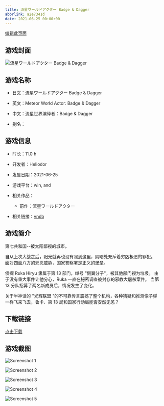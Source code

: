 ```yaml
---
title: 流星ワールドアクター Badge & Dagger
abbrlink: a2e7341d
date: 2021-06-25 00:00:00
---
```

[编辑此页面](https://github.com/ACG-3/ADV3-source/blob/main/source/_posts/games/%E6%B5%81%E6%98%9F%E3%83%AF%E3%83%BC%E3%83%AB%E3%83%89%E3%82%A2%E3%82%AF%E3%82%BF%E3%83%BC%20Badge%20%26%20Dagger.md)

## 游戏封面

![流星ワールドアクター Badge & Dagger](https%3A//pan.timero.xyz/onedrive/img_lib_001/%E6%B5%81%E6%98%9F%E3%83%AF%E3%83%BC%E3%83%AB%E3%83%89%E3%82%A2%E3%82%AF%E3%82%BF%E3%83%BC%20Badge%20%26%20Dagger_cover.avif)


## 游戏名称

- 日文：流星ワールドアクター Badge & Dagger
- 英文：Meteor World Actor: Badge & Dagger
- 中文：流星世界演绎者：Badge & Dagger

- 别名：


## 游戏信息

- 时长：11.0 h
- 开发者：Heliodor
- 发售日期：2021-06-25
- 游戏平台：win, and
- 相关作品：
   - 前作：流星ワールドアクター

- 相关链接：[vndb](https://vndb.org/v30726)


## 游戏简介

第七共和国--被太阳鄙视的城市。

自从上次大战之后，阳光就再也没有照到这里，阴暗处充斥着穷凶极恶的罪犯。
面对四面八方的邪恶威胁，国家警察署是正义的堡垒。

侦探 Ruka Hiryu 隶属于第 13 部门，绰号 "侧翼分子"，被其他部门视为垃圾。
由于没有重大事件让他分心，Ruka 一直在秘密调查被封存的邪教大屠杀案件。
当第 13 分队招募了两名新成员后，情况发生了变化。

关于半神话的 "光辉联盟 "的不可靠传言震撼了整个机构，各种猜疑和推测像子弹一样飞来飞去，鲁卡、第 13 局和国家行动局能否安然无恙？




## 下载链接

[点击下载](https://pan.timero.xyz/onedrive/adv_lib_001/%E6%B5%81%E6%98%9F%E3%83%AF%E3%83%BC%E3%83%AB%E3%83%89%E3%82%A2%E3%82%AF%E3%82%BF%E3%83%BC%20Badge%20%26%20Dagger)


## 游戏截图


![Screenshot 1](https%3A//pan.timero.xyz/onedrive/img_lib_001/%E6%B5%81%E6%98%9F%E3%83%AF%E3%83%BC%E3%83%AB%E3%83%89%E3%82%A2%E3%82%AF%E3%82%BF%E3%83%BC%20Badge%20%26%20Dagger_Screenshot_1.avif)

![Screenshot 2](https%3A//pan.timero.xyz/onedrive/img_lib_001/%E6%B5%81%E6%98%9F%E3%83%AF%E3%83%BC%E3%83%AB%E3%83%89%E3%82%A2%E3%82%AF%E3%82%BF%E3%83%BC%20Badge%20%26%20Dagger_Screenshot_2.avif)

![Screenshot 3](https%3A//pan.timero.xyz/onedrive/img_lib_001/%E6%B5%81%E6%98%9F%E3%83%AF%E3%83%BC%E3%83%AB%E3%83%89%E3%82%A2%E3%82%AF%E3%82%BF%E3%83%BC%20Badge%20%26%20Dagger_Screenshot_3.avif)

![Screenshot 4](https%3A//pan.timero.xyz/onedrive/img_lib_001/%E6%B5%81%E6%98%9F%E3%83%AF%E3%83%BC%E3%83%AB%E3%83%89%E3%82%A2%E3%82%AF%E3%82%BF%E3%83%BC%20Badge%20%26%20Dagger_Screenshot_4.avif)

![Screenshot 5](https%3A//pan.timero.xyz/onedrive/img_lib_001/%E6%B5%81%E6%98%9F%E3%83%AF%E3%83%BC%E3%83%AB%E3%83%89%E3%82%A2%E3%82%AF%E3%82%BF%E3%83%BC%20Badge%20%26%20Dagger_Screenshot_5.avif)

